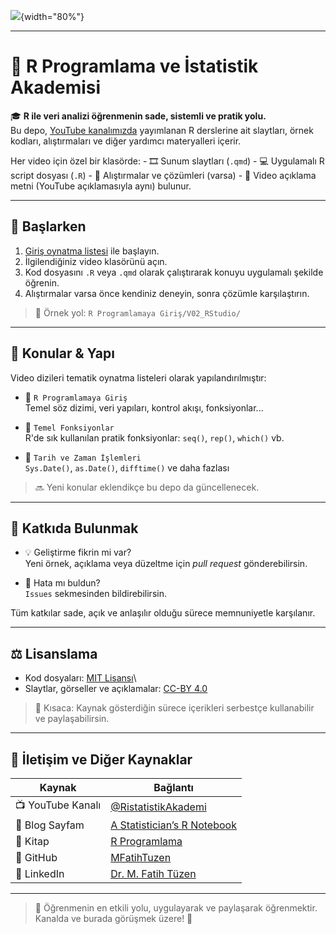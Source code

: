 <p align="center">

![](images/R%20Programlama%20ve%20İstatistik%20Akademisi_banner.png){width="80%"}

</p>

------------------------------------------------------------------------

# 📘 R Programlama ve İstatistik Akademisi

🎓 **R ile veri analizi öğrenmenin sade, sistemli ve pratik yolu.**\
Bu depo, [YouTube kanalımızda](https://youtube.com/@RistatistikAkademi) yayımlanan R derslerine ait slaytları, örnek kodları, alıştırmaları ve diğer yardımcı materyalleri içerir.

Her video için özel bir klasörde: - 🎞️ Sunum slaytları (`.qmd`) - 💻 Uygulamalı R script dosyası (`.R`) - 📄 Alıştırmalar ve çözümleri (varsa) - 📝 Video açıklama metni (YouTube açıklamasıyla aynı) bulunur.

------------------------------------------------------------------------

## 🚀 Başlarken

1.  [Giriş oynatma listesi](https://www.youtube.com/@RistatistikAkademi) ile başlayın.
2.  İlgilendiğiniz video klasörünü açın.
3.  Kod dosyasını `.R` veya `.qmd` olarak çalıştırarak konuyu uygulamalı şekilde öğrenin.
4.  Alıştırmalar varsa önce kendiniz deneyin, sonra çözümle karşılaştırın.

> 📁 Örnek yol: `R Programlamaya Giriş/V02_RStudio/`

------------------------------------------------------------------------

## 🔄 Konular & Yapı

Video dizileri tematik oynatma listeleri olarak yapılandırılmıştır:

-   📂 `R Programlamaya Giriş`\
    Temel söz dizimi, veri yapıları, kontrol akışı, fonksiyonlar...

-   📂 `Temel Fonksiyonlar`\
    R'de sık kullanılan pratik fonksiyonlar: `seq()`, `rep()`, `which()` vb.

-   📂 `Tarih ve Zaman İşlemleri`\
    `Sys.Date()`, `as.Date()`, `difftime()` ve daha fazlası

> 🔜 Yeni konular eklendikçe bu depo da güncellenecek.

------------------------------------------------------------------------

## 🤝 Katkıda Bulunmak

-   💡 Geliştirme fikrin mi var?\
    Yeni örnek, açıklama veya düzeltme için *pull request* gönderebilirsin.

-   🐛 Hata mı buldun?\
    `Issues` sekmesinden bildirebilirsin.

Tüm katkılar sade, açık ve anlaşılır olduğu sürece memnuniyetle karşılanır.

------------------------------------------------------------------------

## ⚖️ Lisanslama

-   Kod dosyaları: [MIT Lisansı](https://opensource.org/licenses/MIT)\
-   Slaytlar, görseller ve açıklamalar: [CC-BY 4.0](https://creativecommons.org/licenses/by/4.0/)

> 📌 Kısaca: Kaynak gösterdiğin sürece içerikleri serbestçe kullanabilir ve paylaşabilirsin.

------------------------------------------------------------------------

## 📡 İletişim ve Diğer Kaynaklar

| Kaynak            | Bağlantı                                                                 |
|--------------------------------|----------------------------------------|
| 📺 YouTube Kanalı | [\@RistatistikAkademi](https://youtube.com/@RistatistikAkademi)          |
| 📝 Blog Sayfam    | [A Statistician’s R Notebook](https://mfatihtuzen.netlify.app/)          |
| 📘 Kitap          | [R Programlama](https://rprogramlama.netlify.app/)                       |
| 🐙 GitHub         | [MFatihTuzen](https://github.com/MFatihTuzen)                            |
| 💼 LinkedIn       | [Dr. M. Fatih Tüzen](https://www.linkedin.com/in/dr-m-fatih-t-2b2a4328/) |

------------------------------------------------------------------------

> 🎤 Öğrenmenin en etkili yolu, uygulayarak ve paylaşarak öğrenmektir.\
> Kanalda ve burada görüşmek üzere! 💙
